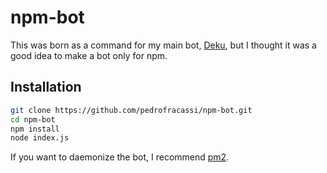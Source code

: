 # npm-bot
This was born as a command for my main bot, [Deku](http://deku.pedrofracassi.me/), but I thought it was a good idea to make a bot only for npm.

## Installation
```bash
git clone https://github.com/pedrofracassi/npm-bot.git
cd npm-bot
npm install
node index.js
```
If you want to daemonize the bot, I recommend [pm2](https://github.com/Unitech/pm2).
